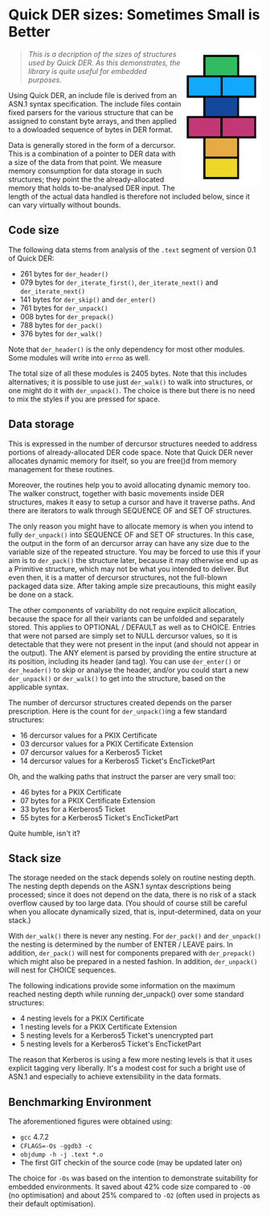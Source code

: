 # Quick DER sizes: Sometimes Small is Better

<img alt="Quick DER logo" src="quick-der-logo.png" style="float: right;"/>

> *This is a decription of the sizes of structures used by Quick DER.  As this
> demonstrates, the library is quite useful for embedded purposes.*

Using Quick DER, an include file is derived from an ASN.1 syntax specification.
The include files contain fixed parsers for the various structure that can be
assigned to constant byte arrays, and then applied to a dowloaded sequence of
bytes in DER format.

Data is generally stored in the form of a dercursor.  This is a combination
of a pointer to DER data with a size of the data from that point.  We measure
memory consumption for data storage in such structures; they point the the
already-allocated memory that holds to-be-analysed DER input.  The length of
the actual data handled is therefore not included below, since it can vary
virtually without bounds.


## Code size

The following data stems from analysis of the `.text` segment of version 0.1
of Quick DER:

  * 261 bytes for `der_header()`
  * 079 bytes for `der_iterate_first()`, `der_iterate_next()` and `der_iterate_next()`
  * 141 bytes for `der_skip()` and `der_enter()`
  * 761 bytes for `der_unpack()`
  * 008 bytes for `der_prepack()`
  * 788 bytes for `der_pack()`
  * 376 bytes for `der_walk()`

Note that `der_header()` is the only dependency for most other modules.
Some modules will write into `errno` as well.

The total size of all these modules is 2405 bytes.  Note that this includes
alternatives; it is possible to use just `der_walk()` to walk into structures,
or one might do it with `der_unpack()`.  The choice is there but there is no
need to mix the styles if you are pressed for space.


## Data storage

This is expressed in the number of dercursor structures needed to address
portions of already-allocated DER code space.  Note that Quick DER never
allocates dynamic memory for itself, so you are free()d from memory management
for these routines.

Moreover, the routines help you to avoid allocating dynamic memory too.  The
walker construct, together with basic movements inside DER structures, makes
it easy to setup a cursor and have it traverse paths.  And there are iterators
to walk through SEQUENCE OF and SET OF structures.

The only reason you might have to allocate memory is when you intend to fully
`der_unpack()` into SEQUENCE OF and SET OF structures.  In this case, the output
in the form of an dercursor array can have any size due to the variable size
of the repeated structure.  You may be forced to use this if your aim is to
`der_pack()` the structure later, because it may otherwise end up as a Primitive
structure, which may not be what you intended to deliver.  But even then, it
is a matter of dercursor structures, not the full-blown packaged data size.
After taking ample size precautiouns, this might easily be done on a stack.

The other components of variability do not require explicit allocation, because
the space for all their variants can be unfolded and separately stored.
This applies to OPTIONAL / DEFAULT as well as to CHOICE.  Entries that were
not parsed are simply set to NULL dercursor values, so it is detectable that
they were not present in the input (and should not appear in the output).
The ANY element is parsed by providing the entire structure at its position,
including its header (and tag).  You can use `der_enter()` or `der_header()` to
skip or analyse the header, and/or you could start a new `der_unpack()` or
`der_walk()` to get into the structure, based on the applicable syntax.

The number of dercursor structures created depends on the parser prescription.
Here is the count for `der_unpack()`ing a few standard structures:

  * 16 dercursor values for a PKIX Certificate
  * 03 dercursor values for a PKIX Certificate Extension
  * 07 dercursor values for a Kerberos5 Ticket
  * 14 dercursor values for a Kerberos5 Ticket's EncTicketPart

Oh, and the walking paths that instruct the parser are very small too:

  * 46 bytes for a PKIX Certificate
  * 07 bytes for a PKIX Certificate Extension
  * 33 bytes for a Kerberos5 Ticket
  * 55 bytes for a Kerberos5 Ticket's EncTicketPart

Quite humble, isn't it?


## Stack size

The storage needed on the stack depends solely on routine nesting depth.
The nesting depth depends on the ASN.1 syntax descriptions being processed;
since it does not depend on the data, there is no risk of a stack overflow
caused by too large data.  (You should of course still be careful when you
allocate dynamically sized, that is, input-determined, data on your stack.)

With `der_walk()` there is never any nesting.  For `der_pack()` and `der_unpack()`
the nesting is determined by the number of ENTER / LEAVE pairs.
In addition, `der_pack()` will nest for components prepared with `der_prepack()`
which might also be prepared in a nested fashion.  In addition, `der_unpack()`
will nest for CHOICE sequences.

The following indications provide some information on the maximum reached
nesting depth while running der_unpack() over some standard structures:

  * 4 nesting levels for a PKIX Certificate
  * 1 nesting levels for a PKIX Certificate Extension
  * 5 nesting levels for a Kerberos5 Ticket's unencrypted part
  * 5 nesting levels for a Kerberos5 Ticket's EncTicketPart

The reason that Kerberos is using a few more nesting levels is that it uses
explicit tagging very liberally.  It's a modest cost for such a bright use
of ASN.1 and especially to achieve extensibility in the data formats.


## Benchmarking Environment

The aforementioned figures were obtained using:

  * `gcc` 4.7.2
  * `CFLAGS=-Os -ggdb3 -c`
  * `objdump -h -j .text *.o`
  * The first GIT checkin of the source code (may be updated later on)

The choice for `-Os` was based on the intention to demonstrate suitability
for embedded environments.  It saved about 42% code size compared to `-O0`
(no optimisation) and about 25% compared to `-O2` (often used in projects as
their default optimisation).

